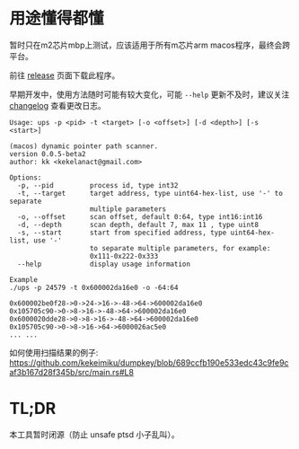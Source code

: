 # 用途懂得都懂

暂时只在m2芯片mbp上测试，应该适用于所有m芯片arm macos程序，最终会跨平台。

前往 [release](https://github.com/kekeimiku/ups/releases) 页面下载此程序。

早期开发中，使用方法随时可能有较大变化，可能 `--help` 更新不及时，建议关注 [changelog](https://github.com/kekeimiku/ups/blob/main/changelog.md) 查看更改日志。

```
Usage: ups -p <pid> -t <target> [-o <offset>] [-d <depth>] [-s <start>]

(macos) dynamic pointer path scanner.
version 0.0.5-beta2
author: kk <kekelanact@gmail.com>

Options:
  -p, --pid         process id, type int32
  -t, --target      target address, type uint64-hex-list, use '-' to separate
                    multiple parameters
  -o, --offset      scan offset, default 0:64, type int16:int16
  -d, --depth       scan depth, default 7, max 11 , type uint8
  -s, --start       start from specified address, type uint64-hex-list, use '-'
                    to separate multiple parameters, for example:
                    0x111-0x222-0x333
  --help            display usage information

Example
./ups -p 24579 -t 0x600002da16e0 -o -64:64

0x600002be0f28->0->24->16->-48->64->600002da16e0
0x105705c90->0->8->16->-48->64->600002da16e0
0x6000020dde28->0->8->16->-48->64->600002da16e0
0x105705c90->0->8->16->64->6000026ac5e0
... ...
```

如何使用扫描结果的例子: https://github.com/kekeimiku/dumpkey/blob/689ccfb190e533edc43c9fe9caf3b167d28f345b/src/main.rs#L8

# TL;DR

本工具暂时闭源（防止 unsafe ptsd 小子乱叫）。